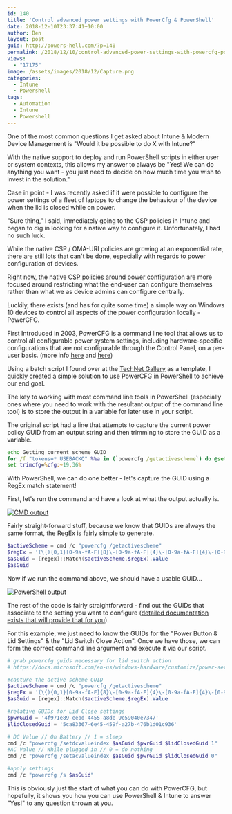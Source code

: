 ```yaml
---
id: 140
title: 'Control advanced power settings with PowerCfg & PowerShell'
date: 2018-12-10T23:37:41+10:00
author: Ben
layout: post
guid: http://powers-hell.com/?p=140
permalink: /2018/12/10/control-advanced-power-settings-with-powercfg-powershell/
views:
  - "17175"
image: /assets/images/2018/12/Capture.png
categories:
  - Intune
  - Powershell
tags:
  - Automation
  - Intune
  - Powershell
---
```

One of the most common questions I get asked about Intune & Modern Device Management is "Would it be possible to do X with Intune?"

With the native support to deploy and run PowerShell scripts in either user or system contexts, this allows my answer to always be "Yes! We can do anything you want - you just need to decide on how much time you wish to invest in the solution."

Case in point - I was recently asked if it were possible to configure the power settings of a fleet of laptops to change the behaviour of the device when the lid is closed while on power.

<!--more-->

"Sure thing," I said, immediately going to the CSP policies in Intune and began to dig in looking for a native way to configure it. Unfortunately, I had no such luck.

While the native CSP / OMA-URI policies are growing at an exponential rate, there are still lots that can't be done, especially with regards to power configuration of devices.

Right now, the native <a href="https://docs.microsoft.com/en-us/windows/client-management/mdm/policy-csp-power" rel="noopener" target="_blank">CSP policies around power configuration</a> are more focused around restricting what the end-user can configure themselves rather than what we as device admins can configure centrally.

Luckily, there exists (and has for quite some time) a simple way on Windows 10 devices to control all aspects of the power configuration locally - PowerCFG.

First Introduced in 2003, PowerCFG is a command line tool that allows us to control all configurable power system settings, including hardware-specific configurations that are not configurable through the Control Panel, on a per-user basis. (more info <a href="https://en.wikipedia.org/wiki/Powercfg" rel="noopener" target="_blank">here</a> and <a href="https://docs.microsoft.com/en-us/previous-versions/windows/it-pro/windows-server-2008-R2-and-2008/hh875530(v=ws.10)" rel="noopener" target="_blank">here</a>)

Using a batch script I found over at the <a href="https://gallery.technet.microsoft.com/scriptcenter/Quickly-change-the-lid-b78eb77d#content" rel="noopener" target="_blank">TechNet Gallery</a> as a template, I quickly created a simple solution to use PowerCFG in PowerShell to achieve our end goal.

The key to working with most command line tools in PowerShell (especially ones where you need to work with the resultant output of the command line tool) is to store the output in a variable for later use in your script.

The original script had a line that attempts to capture the current power policy GUID from an output string and then trimming to store the GUID as a variable.

```bat
echo Getting current scheme GUID
for /f "tokens=* USEBACKQ" %%a in (`powercfg /getactivescheme`) do @set cfg=%%a
set trimcfg=%cfg:~19,36%
```

With PowerShell, we can do one better - let's capture the GUID using a RegEx match statement!

First, let's run the command and have a look at what the output actually is.

[![CMD output](https://i0.wp.com/i.imgur.com/Z5b1cQU.png?w=1170&#038;ssl=1)](https://i0.wp.com/i.imgur.com/Z5b1cQU.png?w=1170&#038;ssl=1 "CMD output")

Fairly straight-forward stuff, because we know that GUIDs are always the same format, the RegEx is fairly simple to generate.

```PowerShell
$activeScheme = cmd /c "powercfg /getactivescheme"
$regEx = '(\{){0,1}[0-9a-fA-F]{8}\-[0-9a-fA-F]{4}\-[0-9a-fA-F]{4}\-[0-9a-fA-F]{4}\-[0-9a-fA-F]{12}(\}){0,1}'
$asGuid = [regex]::Match($activeScheme,$regEx).Value
$asGuid
```

Now if we run the command above, we should have a usable GUID&#8230;

[![PowerShell output](https://i0.wp.com/i.imgur.com/6z917vP.png?w=1170&#038;ssl=1)](https://i0.wp.com/i.imgur.com/6z917vP.png?w=1170&#038;ssl=1 "PowerShell output")

The rest of the code is fairly straightforward - find out the GUIDs that associate to the setting you want to configure (<a href="https://docs.microsoft.com/en-us/windows-hardware/customize/power-settings/configure-power-settings" rel="noopener" target="_blank">detailed documentation exists that will provide that for you</a>).

For this example, we just need to know the GUIDs for the "Power Button & Lid Settings" & the "Lid Switch Close Action". Once we have those, we can form the correct command line argument and execute it via our script.

```Powershell
# grab powercfg guids necessary for lid switch action
# https://docs.microsoft.com/en-us/windows-hardware/customize/power-settings/power-button-and-lid-settings-lid-switch-close-action

#capture the active scheme GUID
$activeScheme = cmd /c "powercfg /getactivescheme"
$regEx = '(\{){0,1}[0-9a-fA-F]{8}\-[0-9a-fA-F]{4}\-[0-9a-fA-F]{4}\-[0-9a-fA-F]{4}\-[0-9a-fA-F]{12}(\}){0,1}'
$asGuid = [regex]::Match($activeScheme,$regEx).Value

#relative GUIDs for Lid Close settings
$pwrGuid = '4f971e89-eebd-4455-a8de-9e59040e7347'
$lidClosedGuid = '5ca83367-6e45-459f-a27b-476b1d01c936'

# DC Value // On Battery // 1 = sleep
cmd /c "powercfg /setdcvalueindex $asGuid $pwrGuid $lidClosedGuid 1"
#AC Value // While plugged in // 0 = do nothing
cmd /c "powercfg /setacvalueindex $asGuid $pwrGuid $lidClosedGuid 0"

#apply settings
cmd /c "powercfg /s $asGuid"
```

This is obviously just the start of what you can do with PowerCFG, but hopefully, it shows you how you can use PowerShell & Intune to answer "Yes!" to any question thrown at you.

